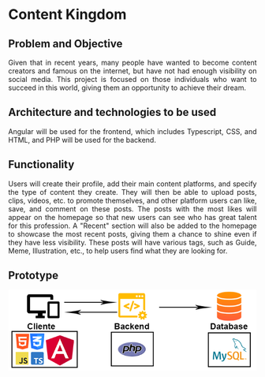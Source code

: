 <div style="text-align: justify">

# Content Kingdom
## Problem and Objective
Given that in recent years, many people have wanted to become content creators and famous on the internet, but have not had enough visibility on social media. This project is focused on those individuals who want to succeed in this world, giving them an opportunity to achieve their dream.

## Architecture and technologies to be used
Angular will be used for the frontend, which includes Typescript, CSS, and HTML, and PHP will be used for the backend.

## Functionality
Users will create their profile, add their main content platforms, and specify the type of content they create. They will then be able to upload posts, clips, videos, etc. to promote themselves, and other platform users can like, save, and comment on these posts. The posts with the most likes will appear on the homepage so that new users can see who has great talent for this profession. A "Recent" section will also be added to the homepage to showcase the most recent posts, giving them a chance to shine even if they have less visibility. These posts will have various tags, such as Guide, Meme, Illustration, etc., to help users find what they are looking for.

## Prototype
![](../../img/prototipo.png)

</div>